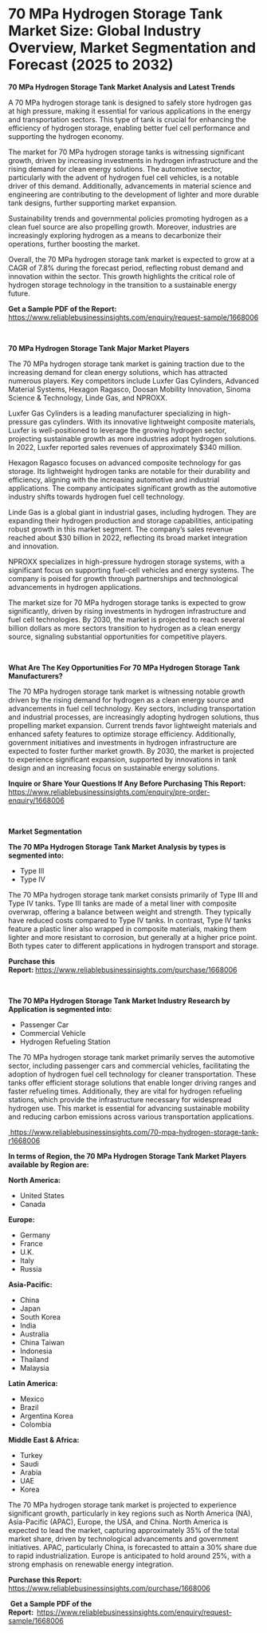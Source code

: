 <p><h1>70 MPa Hydrogen Storage Tank Market Size: Global Industry Overview, Market Segmentation and Forecast (2025 to 2032)</h1></p><p><strong>70 MPa Hydrogen Storage Tank Market Analysis and Latest Trends</strong></p>
<p><p>A 70 MPa hydrogen storage tank is designed to safely store hydrogen gas at high pressure, making it essential for various applications in the energy and transportation sectors. This type of tank is crucial for enhancing the efficiency of hydrogen storage, enabling better fuel cell performance and supporting the hydrogen economy.</p><p>The market for 70 MPa hydrogen storage tanks is witnessing significant growth, driven by increasing investments in hydrogen infrastructure and the rising demand for clean energy solutions. The automotive sector, particularly with the advent of hydrogen fuel cell vehicles, is a notable driver of this demand. Additionally, advancements in material science and engineering are contributing to the development of lighter and more durable tank designs, further supporting market expansion.</p><p>Sustainability trends and governmental policies promoting hydrogen as a clean fuel source are also propelling growth. Moreover, industries are increasingly exploring hydrogen as a means to decarbonize their operations, further boosting the market.</p><p>Overall, the 70 MPa hydrogen storage tank market is expected to grow at a CAGR of 7.8% during the forecast period, reflecting robust demand and innovation within the sector. This growth highlights the critical role of hydrogen storage technology in the transition to a sustainable energy future.</p></p>
<p><strong>Get a Sample PDF of the Report:&nbsp;</strong> <a href="https://www.reliablebusinessinsights.com/enquiry/request-sample/1668006?utm_campaign=2876&utm_medium=2&utm_source=Github&utm_content=ia&utm_term=19042025&utm_id=70-mpa-hydrogen-storage-tank">https://www.reliablebusinessinsights.com/enquiry/request-sample/1668006</a></p>
<p>&nbsp;</p>
<p><strong>70 MPa Hydrogen Storage Tank Major Market Players</strong></p>
<p><p>The 70 MPa hydrogen storage tank market is gaining traction due to the increasing demand for clean energy solutions, which has attracted numerous players. Key competitors include Luxfer Gas Cylinders, Advanced Material Systems, Hexagon Ragasco, Doosan Mobility Innovation, Sinoma Science & Technology, Linde Gas, and NPROXX.</p><p>Luxfer Gas Cylinders is a leading manufacturer specializing in high-pressure gas cylinders. With its innovative lightweight composite materials, Luxfer is well-positioned to leverage the growing hydrogen sector, projecting sustainable growth as more industries adopt hydrogen solutions. In 2022, Luxfer reported sales revenues of approximately $340 million.</p><p>Hexagon Ragasco focuses on advanced composite technology for gas storage. Its lightweight hydrogen tanks are notable for their durability and efficiency, aligning with the increasing automotive and industrial applications. The company anticipates significant growth as the automotive industry shifts towards hydrogen fuel cell technology.</p><p>Linde Gas is a global giant in industrial gases, including hydrogen. They are expanding their hydrogen production and storage capabilities, anticipating robust growth in this market segment. The company’s sales revenue reached about $30 billion in 2022, reflecting its broad market integration and innovation.</p><p>NPROXX specializes in high-pressure hydrogen storage systems, with a significant focus on supporting fuel-cell vehicles and energy systems. The company is poised for growth through partnerships and technological advancements in hydrogen applications.</p><p>The market size for 70 MPa hydrogen storage tanks is expected to grow significantly, driven by rising investments in hydrogen infrastructure and fuel cell technologies. By 2030, the market is projected to reach several billion dollars as more sectors transition to hydrogen as a clean energy source, signaling substantial opportunities for competitive players.</p></p>
<p>&nbsp;</p>
<p><strong>What Are The Key Opportunities For 70 MPa Hydrogen Storage Tank Manufacturers?</strong></p>
<p><p>The 70 MPa hydrogen storage tank market is witnessing notable growth driven by the rising demand for hydrogen as a clean energy source and advancements in fuel cell technology. Key sectors, including transportation and industrial processes, are increasingly adopting hydrogen solutions, thus propelling market expansion. Current trends favor lightweight materials and enhanced safety features to optimize storage efficiency. Additionally, government initiatives and investments in hydrogen infrastructure are expected to foster further market growth. By 2030, the market is projected to experience significant expansion, supported by innovations in tank design and an increasing focus on sustainable energy solutions.</p></p>
<p><strong>Inquire or Share Your Questions If Any Before Purchasing This Report:</strong> <a href="https://www.reliablebusinessinsights.com/enquiry/pre-order-enquiry/1668006?utm_campaign=2876&utm_medium=2&utm_source=Github&utm_content=ia&utm_term=19042025&utm_id=70-mpa-hydrogen-storage-tank">https://www.reliablebusinessinsights.com/enquiry/pre-order-enquiry/1668006</a></p>
<p>&nbsp;</p>
<p><strong>Market Segmentation</strong></p>
<p><strong>The 70 MPa Hydrogen Storage Tank Market Analysis by types is segmented into:</strong></p>
<p><ul><li>Type III</li><li>Type IV</li></ul></p>
<p><p>The 70 MPa hydrogen storage tank market consists primarily of Type III and Type IV tanks. Type III tanks are made of a metal liner with composite overwrap, offering a balance between weight and strength. They typically have reduced costs compared to Type IV tanks. In contrast, Type IV tanks feature a plastic liner also wrapped in composite materials, making them lighter and more resistant to corrosion, but generally at a higher price point. Both types cater to different applications in hydrogen transport and storage.</p></p>
<p><strong>Purchase this Report:&nbsp;</strong><a href="https://www.reliablebusinessinsights.com/purchase/1668006?utm_campaign=2876&utm_medium=2&utm_source=Github&utm_content=ia&utm_term=19042025&utm_id=70-mpa-hydrogen-storage-tank">https://www.reliablebusinessinsights.com/purchase/1668006</a></p>
<p>&nbsp;</p>
<p><strong>The 70 MPa Hydrogen Storage Tank Market Industry Research by Application is segmented into:</strong></p>
<p><ul><li>Passenger Car</li><li>Commercial Vehicle</li><li>Hydrogen Refueling Station</li></ul></p>
<p><p>The 70 MPa hydrogen storage tank market primarily serves the automotive sector, including passenger cars and commercial vehicles, facilitating the adoption of hydrogen fuel cell technology for cleaner transportation. These tanks offer efficient storage solutions that enable longer driving ranges and faster refueling times. Additionally, they are vital for hydrogen refueling stations, which provide the infrastructure necessary for widespread hydrogen use. This market is essential for advancing sustainable mobility and reducing carbon emissions across various transportation applications.</p></p>
<p><a href="https://www.reliablebusinessinsights.com/70-mpa-hydrogen-storage-tank-r1668006?utm_campaign=2876&utm_medium=2&utm_source=Github&utm_content=ia&utm_term=19042025&utm_id=70-mpa-hydrogen-storage-tank">&nbsp;https://www.reliablebusinessinsights.com/70-mpa-hydrogen-storage-tank-r1668006</a></p>
<p><strong>In terms of Region, the 70 MPa Hydrogen Storage Tank Market Players available by Region are:</strong></p>
<p>
    <p> <strong> North America: </strong>
        <ul>
            <li>United States</li>
            <li>Canada</li>
        </ul>
        </p> 
    <p> <strong> Europe: </strong>
        <ul>
            <li>Germany</li>
            <li>France</li>
            <li>U.K.</li>
            <li>Italy</li>
            <li>Russia</li>
        </ul>
        </p> 
    <p> <strong> Asia-Pacific: </strong>
        <ul>
            <li>China</li>
            <li>Japan</li>
            <li>South Korea</li>
            <li>India</li>
            <li>Australia</li>
            <li>China Taiwan</li>
            <li>Indonesia</li>
            <li>Thailand</li>
            <li>Malaysia</li>
        </ul>
        </p> 
    <p> <strong> Latin America: </strong>
        <ul>
            <li>Mexico</li>
            <li>Brazil</li>
            <li>Argentina Korea</li>
            <li>Colombia</li>
        </ul>
        </p> 
    <p> <strong> Middle East & Africa: </strong>
        <ul>
            <li>Turkey</li>
            <li>Saudi</li>
            <li>Arabia</li>
            <li>UAE</li>
            <li>Korea</li>
        </ul>
    </p>
    </p>
<p><p>The 70 MPa hydrogen storage tank market is projected to experience significant growth, particularly in key regions such as North America (NA), Asia-Pacific (APAC), Europe, the USA, and China. North America is expected to lead the market, capturing approximately 35% of the total market share, driven by technological advancements and government initiatives. APAC, particularly China, is forecasted to attain a 30% share due to rapid industrialization. Europe is anticipated to hold around 25%, with a strong emphasis on renewable energy integration.</p></p>
<p><strong>Purchase this Report: </strong><a href="https://www.reliablebusinessinsights.com/purchase/1668006?utm_campaign=2876&utm_medium=2&utm_source=Github&utm_content=ia&utm_term=19042025&utm_id=70-mpa-hydrogen-storage-tank">https://www.reliablebusinessinsights.com/purchase/1668006</a></p>
<p>&nbsp;<strong>Get a Sample PDF of the Report:&nbsp;&nbsp;</strong><a href="https://www.reliablebusinessinsights.com/enquiry/request-sample/1668006?utm_campaign=2876&utm_medium=2&utm_source=Github&utm_content=ia&utm_term=19042025&utm_id=70-mpa-hydrogen-storage-tank">https://www.reliablebusinessinsights.com/enquiry/request-sample/1668006</a></p>
<p><strong></strong></p>
<p><p></p><p></p><p></p></p>